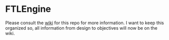 # FTLEngine
Please consult the [wiki](https://github.com/nyanzebra/GameEngine/wiki) for this repo for more information. I want to keep this organized so, all information from design to objectives will now be on the wiki.
